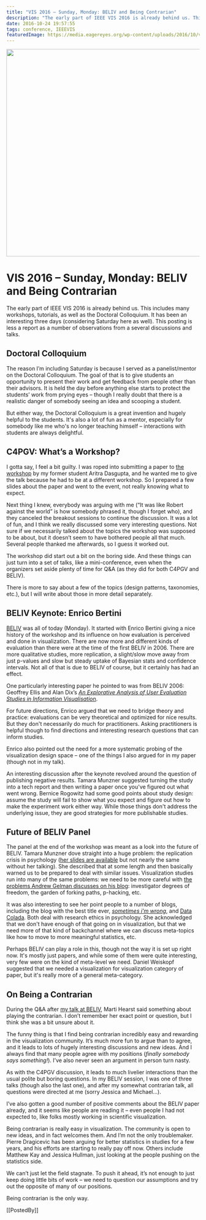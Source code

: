 ```yaml
---
title: "VIS 2016 – Sunday, Monday: BELIV and Being Contrarian"
description: "The early part of IEEE VIS 2016 is already behind us. This includes many workshops, tutorials, as well as the Doctoral Colloquium. It has been an interesting three days (considering Saturday here as well). This posting is less a report as a number of observations from a several discussions and talks."
date: 2016-10-24 19:57:55
tags: conference, IEEEVIS
featuredImage: https://media.eagereyes.org/wp-content/uploads/2016/10/vis2016-monday.jpg
---
```


<p align="center"><img src="https://media.eagereyes.org/wp-content/uploads/2016/10/vis2016-monday.jpg" width="720" height="540" /></p>

# VIS 2016 – Sunday, Monday: BELIV and Being Contrarian

The early part of IEEE VIS 2016 is already behind us. This includes many workshops, tutorials, as well as the Doctoral Colloquium. It has been an interesting three days (considering Saturday here as well). This posting is less a report as a number of observations from a several discussions and talks.

## Doctoral Colloquium

The reason I’m including Saturday is because I served as a panelist/mentor on the Doctoral Colloquium. The goal of that is to give students an opportunity to present their work and get feedback from people other than their advisors. It is held the day before anything else starts to protect the students’ work from prying eyes – though I really doubt that there is a realistic danger of somebody seeing an idea and scooping a student.

But either way, the Doctoral Colloquium is a great invention and hugely helpful to the students. It's also a lot of fun as a mentor, especially for somebody like me who's no longer teaching himself – interactions with students are always delightful.

## C4PGV: What’s a Workshop?

I gotta say, I feel a bit guilty. I was roped into submitting a paper to <a href="http://c4pgv.swansea.ac.uk/">the workshop</a> by my former student Aritra Dasgupta, and he wanted me to give the talk because he had to be at a different workshop. So I prepared a few slides about the paper and went to the event, not really knowing what to expect.

Next thing I knew, everybody was arguing with me (“It was like Robert against the world” is how somebody phrased it, though I forget who), and they canceled the breakout sessions to continue the discussion. It was a lot of fun, and I think we really discussed some very interesting questions. Not sure if we necessarily talked about the topics the workshop was supposed to be about, but it doesn’t seem to have bothered people all that much. Several people thanked me afterwards, so I guess it worked out.

The workshop did start out a bit on the boring side. And these things can just turn into a set of talks, like a mini-conference, even when the organizers set aside plenty of time for Q&amp;A (as they did for both C4PGV and BELIV).

There is more to say about a few of the topics (design patterns, taxonomies, etc.), but I will write about those in more detail separately.

## BELIV Keynote: Enrico Bertini

<a href="http://beliv.cs.univie.ac.at/">BELIV</a> was all of today (Monday). It started with Enrico Bertini giving a nice history of the workshop and its influence on how evaluation is perceived and done in visualization. There are now more and different kinds of evaluation than there were at the time of the first BELIV in 2006. There are more qualitative studies, more replication, a slight/slow move away from just p-values and slow but steady uptake of Bayesian stats and confidence intervals. Not all of that is due to BELIV of course, but it certainly has had an effect.

One particularly interesting paper he pointed to was from BELIV 2006: Geoffrey Ellis and Alan Dix’s <a href="http://comp.eprints.lancs.ac.uk/1264/1/Ellis_Dix_BELIV06.pdf"><em>An Explorative Analysis of User Evaluation Studies in Information Visualisation</em></a>.

For future directions, Enrico argued that we need to bridge theory and practice: evaluations can be very theoretical and optimized for nice results. But they don't necessarily do much for practitioners. Asking practitioners is helpful though to find directions and interesting research questions that can inform studies.

Enrico also pointed out the need for a more systematic probing of the visualization design space – one of the things I also argued for in my paper (though not in my talk).

An interesting discussion after the keynote revolved around the question of publishing negative results. Tamara Munzner suggested turning the study into a tech report and then writing a paper once you've figured out what went wrong. Bernice Rogowitz had some good points about study design: assume the study will fail to show what you expect and figure out how to make the experiment work either way. While those things don't address the underlying issue, they are good strategies for more publishable studies.

## Future of BELIV Panel

The panel at the end of the workshop was meant as a look into the future of BELIV. Tamara Munzner dove straight into a huge problem: the replication crisis in psychology (<a href="https://www.cs.ubc.ca/~tmm/talks.html#vis16">her slides are available</a> but not nearly the same without her talking). She described that at some length and then basically warned us to be prepared to deal with similar issues. Visualization studies run into many of the same problems: we need to be more careful with <a href="http://andrewgelman.com">the problems Andrew Gelman discusses on his blog</a>: investigator degrees of freedom, the garden of forking paths, p-hacking, etc.

It was also interesting to see her point people to a number of blogs, including the blog with the best title ever, <a href="http://sometimesimwrong.typepad.com"><em>sometimes i'm wrong</em></a>, and <a href="http://datacolada.org">Data Colada</a>. Both deal with research ethics in psychology. She acknowledged that we don't have enough of that going on in visualization, but that we need more of that kind of backchannel where we can discuss meta-topics like how to move to more meaningful statistics, etc.

Perhaps BELIV can play a role in this, though not the way it is set up right now. It's mostly just papers, and while some of them were quite interesting, very few were on the kind of meta-level we need. Daniel Weiskopf suggested that we needed a visualization for visualization category of paper, but it's really more of a general meta-category.

## On Being a Contrarian

During the Q&amp;A after <a href="/papers/an-empire-built-on-sand">my talk at BELIV</a>, Marti Hearst said something about playing the contrarian. I don’t remember her exact point or question, but I think she was a bit unsure about it.

The funny thing is that I find being contrarian incredibly easy and rewarding in the visualization community. It’s much more fun to argue than to agree, and it leads to lots of hugely interesting discussions and new ideas. And I always find that many people agree with my positions (<em>finally somebody says something!</em>). I’ve also never seen an argument in person turn nasty.

As with the C4PGV discussion, it leads to much livelier interactions than the usual polite but boring questions. In my BELIV session, I was one of three talks (though also the last one), and after my somewhat contrarian talk, all questions were directed at me (sorry Jessica and Michael…).

I’ve also gotten a good number of positive comments about the BELIV paper already, and it seems like people are reading it – even people I had not expected to, like folks mostly working in scientific visualization.

Being contrarian is really easy in visualization. The community is open to new ideas, and in fact welcomes them. And I’m not the only troublemaker. Pierre Dragicevic has been arguing for better statistics in studies for a few years, and his efforts are starting to really pay off now. Others include Matthew Kay and Jessica Hullman, just looking at the people pushing on the statistics side.

We can’t just let the field stagnate. To push it ahead, it’s not enough to just keep doing little bits of work – we need to question our assumptions and try out the opposite of many of our positions.

Being contrarian is the only way.

[[PostedBy]]

